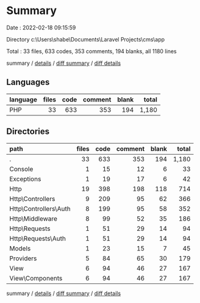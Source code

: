 # Summary

Date : 2022-02-18 09:15:59

Directory c:\Users\shabe\Documents\Laravel Projects\cms\app

Total : 33 files,  633 codes, 353 comments, 194 blanks, all 1180 lines

summary / [details](details.md) / [diff summary](diff.md) / [diff details](diff-details.md)

## Languages
| language | files | code | comment | blank | total |
| :--- | ---: | ---: | ---: | ---: | ---: |
| PHP | 33 | 633 | 353 | 194 | 1,180 |

## Directories
| path | files | code | comment | blank | total |
| :--- | ---: | ---: | ---: | ---: | ---: |
| . | 33 | 633 | 353 | 194 | 1,180 |
| Console | 1 | 15 | 12 | 6 | 33 |
| Exceptions | 1 | 19 | 17 | 6 | 42 |
| Http | 19 | 398 | 198 | 118 | 714 |
| Http\Controllers | 9 | 209 | 95 | 62 | 366 |
| Http\Controllers\Auth | 8 | 199 | 95 | 58 | 352 |
| Http\Middleware | 8 | 99 | 52 | 35 | 186 |
| Http\Requests | 1 | 51 | 29 | 14 | 94 |
| Http\Requests\Auth | 1 | 51 | 29 | 14 | 94 |
| Models | 1 | 23 | 15 | 7 | 45 |
| Providers | 5 | 84 | 65 | 30 | 179 |
| View | 6 | 94 | 46 | 27 | 167 |
| View\Components | 6 | 94 | 46 | 27 | 167 |

summary / [details](details.md) / [diff summary](diff.md) / [diff details](diff-details.md)